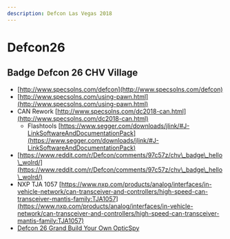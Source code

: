 ```yaml
---
description: Defcon Las Vegas 2018
---
```


# Defcon26

## Badge Defcon 26 CHV Village

* [http://www.specsolns.com/defcon](http://www.specsolns.com/defcon)
* [http://www.specsolns.com/using-pawn.html](http://www.specsolns.com/using-pawn.html)
* CAN Rework [http://www.specsolns.com/dc2018-can.html](http://www.specsolns.com/dc2018-can.html)
  * Flashtools [https://www.segger.com/downloads/jlink/#J-LinkSoftwareAndDocumentationPack](https://www.segger.com/downloads/jlink/#J-LinkSoftwareAndDocumentationPack)
* [https://www.reddit.com/r/Defcon/comments/97c57z/chv\_badge\_hello\_wolrd/](https://www.reddit.com/r/Defcon/comments/97c57z/chv\_badge\_hello\_wolrd/)
* NXP TJA 1057 [https://www.nxp.com/products/analog/interfaces/in-vehicle-network/can-transceiver-and-controllers/high-speed-can-transceiver-mantis-family:TJA1057](https://www.nxp.com/products/analog/interfaces/in-vehicle-network/can-transceiver-and-controllers/high-speed-can-transceiver-mantis-family:TJA1057)
* [Defcon 26 Grand Build Your Own OpticSpy](https://app.gitbook.com/s/-LkE3epNpD3qazTGcNWh/events-1/events/defcon/Defcon\_26\_Grand\_Build\_Your\_Own\_OpticSpy)


